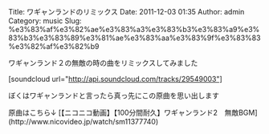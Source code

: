 Title: ワギャンランドのリミックス
Date: 2011-12-03 01:35
Author: admin
Category: music
Slug: %e3%83%af%e3%82%ae%e3%83%a3%e3%83%b3%e3%83%a9%e3%83%b3%e3%83%89%e3%81%ae%e3%83%aa%e3%83%9f%e3%83%83%e3%82%af%e3%82%b9

ワギャンランド２の無敵の時の曲をリミックスしてみました

[soundcloud url="http://api.soundcloud.com/tracks/29549003"]

ぼくはワギャンランドと言ったら真っ先にこの原曲を思い出します

<p>
原曲はこちら↓  

<script type="text/javascript" src="http://ext.nicovideo.jp/thumb_watch/sm11377740"></script>
  

<noscript>
[【ニコニコ動画】【100分間耐久】ワギャンランド2　無敵BGM](http://www.nicovideo.jp/watch/sm11377740)

</noscript>

